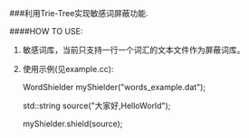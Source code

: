 ###利用Trie-Tree实现敏感词屏蔽功能.

####HOW TO USE:

1. 敏感词库，当前只支持一行一个词汇的文本文件作为屏蔽词库。

2. 使用示例(见example.cc):

    WordShielder myShielder("words_example.dat");
    
    std::string source("大家好,HelloWorld");
    
    myShielder.shield(source);